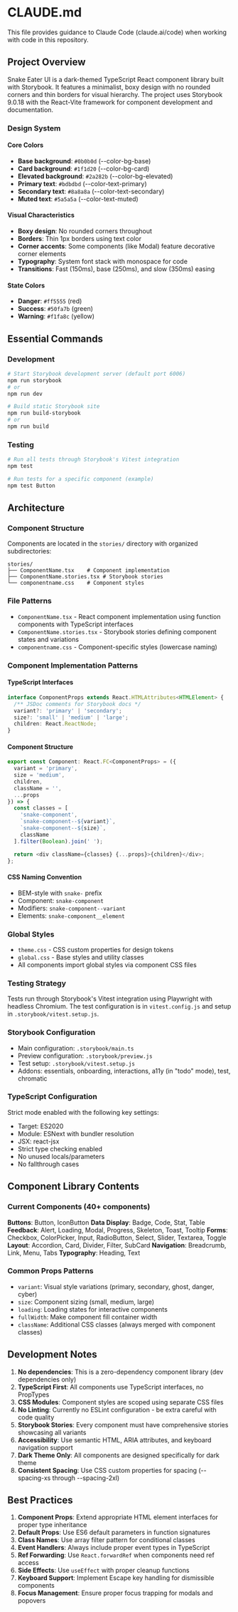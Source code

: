 # CLAUDE.md

This file provides guidance to Claude Code (claude.ai/code) when working with code in this repository.

## Project Overview

Snake Eater UI is a dark-themed TypeScript React component library built with Storybook. It features a minimalist, boxy design with no rounded corners and thin borders for visual hierarchy. The project uses Storybook 9.0.18 with the React-Vite framework for component development and documentation.

### Design System

#### Core Colors

- **Base background**: `#0b0b0d` (--color-bg-base)
- **Card background**: `#1f1d20` (--color-bg-card)
- **Elevated background**: `#2a282b` (--color-bg-elevated)
- **Primary text**: `#bdbdbd` (--color-text-primary)
- **Secondary text**: `#8a8a8a` (--color-text-secondary)
- **Muted text**: `#5a5a5a` (--color-text-muted)

#### Visual Characteristics

- **Boxy design**: No rounded corners throughout
- **Borders**: Thin 1px borders using text color
- **Corner accents**: Some components (like Modal) feature decorative corner elements
- **Typography**: System font stack with monospace for code
- **Transitions**: Fast (150ms), base (250ms), and slow (350ms) easing

#### State Colors

- **Danger**: `#ff5555` (red)
- **Success**: `#50fa7b` (green)
- **Warning**: `#f1fa8c` (yellow)

## Essential Commands

### Development

```bash
# Start Storybook development server (default port 6006)
npm run storybook
# or
npm run dev

# Build static Storybook site
npm run build-storybook
# or
npm run build
```

### Testing

```bash
# Run all tests through Storybook's Vitest integration
npm test

# Run tests for a specific component (example)
npm test Button
```

## Architecture

### Component Structure

Components are located in the `stories/` directory with organized subdirectories:

```
stories/
├── ComponentName.tsx    # Component implementation
├── ComponentName.stories.tsx # Storybook stories
└── componentname.css    # Component styles
```

### File Patterns

- `ComponentName.tsx` - React component implementation using function components with TypeScript interfaces
- `ComponentName.stories.tsx` - Storybook stories defining component states and variations
- `componentname.css` - Component-specific styles (lowercase naming)

### Component Implementation Patterns

#### TypeScript Interfaces

```typescript
interface ComponentProps extends React.HTMLAttributes<HTMLElement> {
  /** JSDoc comments for Storybook docs */
  variant?: 'primary' | 'secondary';
  size?: 'small' | 'medium' | 'large';
  children: React.ReactNode;
}
```

#### Component Structure

```typescript
export const Component: React.FC<ComponentProps> = ({
  variant = 'primary',
  size = 'medium',
  children,
  className = '',
  ...props
}) => {
  const classes = [
    'snake-component',
    `snake-component--${variant}`,
    `snake-component--${size}`,
    className
  ].filter(Boolean).join(' ');

  return <div className={classes} {...props}>{children}</div>;
};
```

#### CSS Naming Convention

- BEM-style with `snake-` prefix
- Component: `snake-component`
- Modifiers: `snake-component--variant`
- Elements: `snake-component__element`

### Global Styles

- `theme.css` - CSS custom properties for design tokens
- `global.css` - Base styles and utility classes
- All components import global styles via component CSS files

### Testing Strategy

Tests run through Storybook's Vitest integration using Playwright with headless Chromium. The test configuration is in `vitest.config.js` and setup in `.storybook/vitest.setup.js`.

### Storybook Configuration

- Main configuration: `.storybook/main.ts`
- Preview configuration: `.storybook/preview.js`
- Test setup: `.storybook/vitest.setup.js`
- Addons: essentials, onboarding, interactions, a11y (in "todo" mode), test, chromatic

### TypeScript Configuration

Strict mode enabled with the following key settings:

- Target: ES2020
- Module: ESNext with bundler resolution
- JSX: react-jsx
- Strict type checking enabled
- No unused locals/parameters
- No fallthrough cases

## Component Library Contents

### Current Components (40+ components)

**Buttons**: Button, IconButton
**Data Display**: Badge, Code, Stat, Table
**Feedback**: Alert, Loading, Modal, Progress, Skeleton, Toast, Tooltip
**Forms**: Checkbox, ColorPicker, Input, RadioButton, Select, Slider, Textarea, Toggle
**Layout**: Accordion, Card, Divider, Filter, SubCard
**Navigation**: Breadcrumb, Link, Menu, Tabs
**Typography**: Heading, Text

### Common Props Patterns

- `variant`: Visual style variations (primary, secondary, ghost, danger, cyber)
- `size`: Component sizing (small, medium, large)
- `loading`: Loading states for interactive components
- `fullWidth`: Make component fill container width
- `className`: Additional CSS classes (always merged with component classes)

## Development Notes

1. **No dependencies**: This is a zero-dependency component library (dev dependencies only)
2. **TypeScript First**: All components use TypeScript interfaces, no PropTypes
3. **CSS Modules**: Component styles are scoped using separate CSS files
4. **No Linting**: Currently no ESLint configuration - be extra careful with code quality
5. **Storybook Stories**: Every component must have comprehensive stories showcasing all variants
6. **Accessibility**: Use semantic HTML, ARIA attributes, and keyboard navigation support
7. **Dark Theme Only**: All components are designed specifically for dark theme
8. **Consistent Spacing**: Use CSS custom properties for spacing (--spacing-xs through --spacing-2xl)

## Best Practices

1. **Component Props**: Extend appropriate HTML element interfaces for proper type inheritance
2. **Default Props**: Use ES6 default parameters in function signatures
3. **Class Names**: Use array filter pattern for conditional classes
4. **Event Handlers**: Always include proper event types in TypeScript
5. **Ref Forwarding**: Use `React.forwardRef` when components need ref access
6. **Side Effects**: Use `useEffect` with proper cleanup functions
7. **Keyboard Support**: Implement Escape key handling for dismissible components
8. **Focus Management**: Ensure proper focus trapping for modals and popovers
